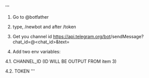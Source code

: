 '''
1. Go to @botfather

2. type, /newbot and after /token

3. Get you channel id https://api.telegram.org/bot<TOKEN>/sendMessage?chat_id=@<chat_id>&text=<msg>
  
4. Add two env variables:

4.1. CHANNEL_ID (ID WILL BE OUTPUT FROM item 3)

4.2. TOKEN
'''
